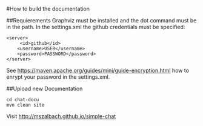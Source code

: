 #How to build the documentation

##Requierements
Graphviz must be installed and the dot command must be in the path.
In the settings.xml the github credentials must be specified:

```
<server>
     <id>github</id>
    <username>USER</username>
    <password>PASSWORD</password>
</server>
```

See https://maven.apache.org/guides/mini/guide-encryption.html how to enrypt your password in the settings.xml.

##Upload new Documentation

```
cd chat-docu
mvn clean site
```

Visit http://mszalbach.github.io/simple-chat

